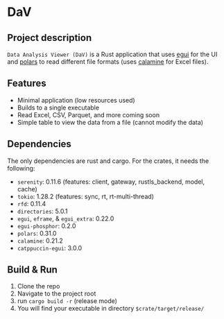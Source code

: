 # DaV

## Project description

`Data Analysis Viewer (DaV)` is a Rust application that uses [egui](https://github.com/emilk/egui) for the UI and [polars](https://github.com/pola-rs/polars) to read different file formats (uses [calamine](https://github.com/tafia/calamine) for Excel files).

## Features

- Minimal application (low resources used)
- Builds to a single executable
- Read Excel, CSV, Parquet, and more coming soon
- Simple table to view the data from a file (cannot modify the data)

## Dependencies

The only dependencies are rust and cargo. For the crates, it needs the following:

- `serenity`: 0.11.6 (features: client, gateway, rustls_backend, model, cache)
- `tokio`: 1.28.2 (features: sync, rt, rt-multi-thread)
- `rfd`: 0.11.4
- `directories`: 5.0.1
- `egui`, `eframe`, & `egui_extra`: 0.22.0
- `egui-phosphor`: 0.2.0
- `polars`: 0.31.0
- `calamine`: 0.21.2
- `catppuccin-egui`: 3.0.0

## Build & Run

1. Clone the repo
2. Navigate to the project root
3. run `cargo build -r` (release mode)
4. You will find your executable in directory `$crate/target/release/`


